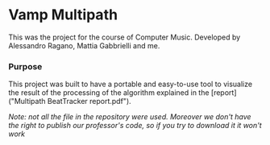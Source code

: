 # Vamp Multipath
This was the project for the course of Computer Music.
Developed by Alessandro Ragano, Mattia Gabbrielli and me.

### Purpose
This project was built to have a portable and easy-to-use tool to visualize the result of the processing of the algorithm 
explained in the [report]("Multipath BeatTracker report.pdf").

*Note: not all the file in the repository were used. Moreover we don't have the right to publish our professor's code, so if 
you try to download it it won't work*
